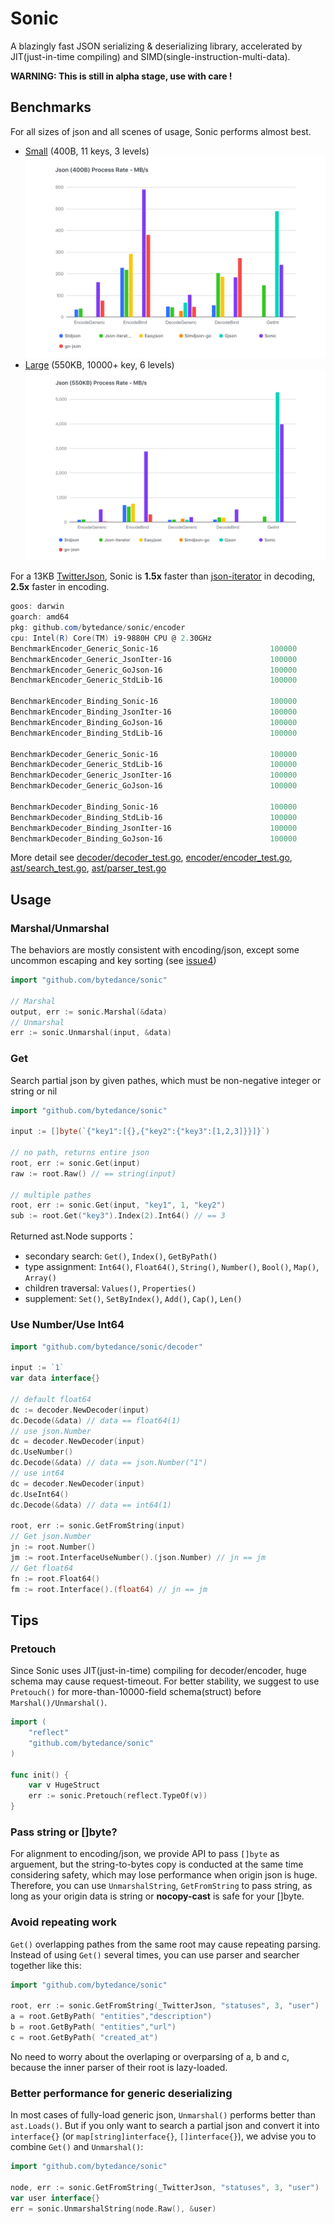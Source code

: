 # Sonic

A blazingly fast JSON serializing &amp; deserializing library, accelerated by JIT(just-in-time compiling) and SIMD(single-instruction-multi-data).

**WARNING: This is still in alpha stage, use with care !**

## Benchmarks
For all sizes of json and all scenes of usage, Sonic performs almost best.
- [Small](https://github.com/bytedance/sonic/blob/main/testdata/small.go) (400B, 11 keys, 3 levels)
![small benchmarks](bench-400B.png)
- [Large](https://github.com/bytedance/sonic/blob/main/testdata/twitterescaped.json) (550KB, 10000+ key, 6 levels)
![large benchmarks](bench-550KB.png)

For a 13KB [TwitterJson](https://github.com/bytedance/sonic/blob/main/decoder/testdata_test.go#L19), Sonic is **1.5x** faster than [json-iterator](https://github.com/json-iterator/go) in decoding, **2.5x** faster in encoding.

```powershell
goos: darwin
goarch: amd64
pkg: github.com/bytedance/sonic/encoder
cpu: Intel(R) Core(TM) i9-9880H CPU @ 2.30GHz
BenchmarkEncoder_Generic_Sonic-16                         100000             24174 ns/op         539.22 MB/s       17757 B/op         42 allocs/op
BenchmarkEncoder_Generic_JsonIter-16                      100000             44613 ns/op         292.18 MB/s       13433 B/op         77 allocs/op
BenchmarkEncoder_Generic_GoJson-16                        100000             87898 ns/op         148.30 MB/s       13234 B/op         39 allocs/op
BenchmarkEncoder_Generic_StdLib-16                        100000            133512 ns/op          97.63 MB/s       48177 B/op        827 allocs/op

BenchmarkEncoder_Binding_Sonic-16                         100000              6058 ns/op        2151.73 MB/s       13481 B/op          4 allocs/op
BenchmarkEncoder_Binding_JsonIter-16                      100000             21223 ns/op         614.20 MB/s        9488 B/op          2 allocs/op
BenchmarkEncoder_Binding_GoJson-16                        100000             10186 ns/op        1279.74 MB/s        9480 B/op          1 allocs/op
BenchmarkEncoder_Binding_StdLib-16                        100000             17741 ns/op         734.75 MB/s        9479 B/op          1 allocs/op

BenchmarkDecoder_Generic_Sonic-16                         100000             53344 ns/op         244.36 MB/s       50158 B/op        313 allocs/op
BenchmarkDecoder_Generic_StdLib-16                        100000            141006 ns/op          92.44 MB/s       50898 B/op        772 allocs/op
BenchmarkDecoder_Generic_JsonIter-16                      100000            106386 ns/op         122.53 MB/s       55785 B/op       1068 allocs/op
BenchmarkDecoder_Generic_GoJson-16                        100000            107184 ns/op         121.61 MB/s       65678 B/op        944 allocs/op

BenchmarkDecoder_Binding_Sonic-16                         100000             30039 ns/op         433.94 MB/s       25259 B/op         34 allocs/op
BenchmarkDecoder_Binding_StdLib-16                        100000            131088 ns/op          99.44 MB/s       10560 B/op        207 allocs/op
BenchmarkDecoder_Binding_JsonIter-16                      100000             37988 ns/op         343.13 MB/s       14674 B/op        385 allocs/op
BenchmarkDecoder_Binding_GoJson-16                        100000             33741 ns/op         386.33 MB/s       22047 B/op         49 allocs/op
```
More detail see [decoder/decoder_test.go](https://github.com/bytedance/sonic/blob/main/decoder/decoder_test.go), [encoder/encoder_test.go](https://github.com/bytedance/sonic/blob/main/encoder/encoder_test.go), [ast/search_test.go](https://github.com/bytedance/sonic/blob/main/ast/search_test.go), [ast/parser_test.go](https://github.com/bytedance/sonic/blob/main/ast/parser_test.go)

## Usage

### Marshal/Unmarshal

The behaviors are mostly consistent with encoding/json, except some uncommon escaping and key sorting (see [issue4](https://github.com/bytedance/sonic/issues/4))
 ```go
import "github.com/bytedance/sonic"

// Marshal
output, err := sonic.Marshal(&data) 
// Unmarshal
err := sonic.Unmarshal(input, &data) 
 ```

### Get

Search partial json by given pathes, which must be non-negative integer or string or nil
```go
import "github.com/bytedance/sonic"

input := []byte(`{"key1":[{},{"key2":{"key3":[1,2,3]}}]}`)

// no path, returns entire json
root, err := sonic.Get(input)
raw := root.Raw() // == string(input)

// multiple pathes
root, err := sonic.Get(input, "key1", 1, "key2")
sub := root.Get("key3").Index(2).Int64() // == 3
```
Returned ast.Node supports：
- secondary search: `Get()`, `Index()`, `GetByPath()`
- type assignment: `Int64()`, `Float64()`, `String()`, `Number()`, `Bool()`, `Map()`, `Array()`
- children traversal: `Values()`, `Properties()`
- supplement: `Set()`, `SetByIndex()`, `Add()`, `Cap()`, `Len()`

### Use Number/Use Int64
 ```go
import "github.com/bytedance/sonic/decoder"

input := `1`
var data interface{}

// default float64
dc := decoder.NewDecoder(input) 
dc.Decode(&data) // data == float64(1)
// use json.Number
dc = decoder.NewDecoder(input)
dc.UseNumber()
dc.Decode(&data) // data == json.Number("1")
// use int64
dc = decoder.NewDecoder(input)
dc.UseInt64()
dc.Decode(&data) // data == int64(1)

root, err := sonic.GetFromString(input)
// Get json.Number
jn := root.Number()
jm := root.InterfaceUseNumber().(json.Number) // jn == jm
// Get float64
fn := root.Float64()
fm := root.Interface().(float64) // jn == jm
 ```

## Tips

### Pretouch
Since Sonic uses JIT(just-in-time) compiling for decoder/encoder, huge schema may cause request-timeout. For better stability, we suggest to use `Pretouch()` for more-than-10000-field schema(struct) before `Marshal()/Unmarshal()`.
```go
import (
    "reflect"
    "github.com/bytedance/sonic"
)

func init() {
    var v HugeStruct
    err := sonic.Pretouch(reflect.TypeOf(v))
}
```

### Pass string or []byte?
For alignment to encoding/json, we provide API to pass `[]byte` as arguement, but the string-to-bytes copy is conducted at the same time considering safety, which may lose performance when origin json is huge. Therefore, you can use `UnmarshalString`, `GetFromString` to pass string, as long as your origin data is string or **nocopy-cast** is safe for your []byte.

### Avoid repeating work
`Get()` overlapping pathes from the same root may cause repeating parsing. Instead of using `Get()` several times, you can use parser and searcher together like this:
```go
import "github.com/bytedance/sonic"

root, err := sonic.GetFromString(_TwitterJson, "statuses", 3, "user")
a = root.GetByPath( "entities","description")
b = root.GetByPath( "entities","url")
c = root.GetByPath( "created_at")
```
No need to worry about the overlaping or overparsing of a, b and c, because the inner parser of their root is lazy-loaded.
### Better performance for generic deserializing
In most cases of fully-load generic json, `Unmarshal()` performs better than `ast.Loads()`. But if you only want to search a partial json and convert it into `interface{}` (or `map[string]interface{}`, `[]interface{}`), we advise you to combine `Get()` and `Unmarshal()`:
```go
import "github.com/bytedance/sonic"

node, err := sonic.GetFromString(_TwitterJson, "statuses", 3, "user")
var user interface{}
err = sonic.UnmarshalString(node.Raw(), &user)
```
